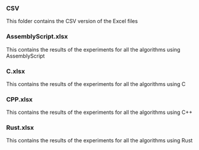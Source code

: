 ### CSV

This folder contains the CSV version of the Excel files

### AssemblyScript.xlsx

This contains the results of the experiments for all the algorithms using AssemblyScript

### C.xlsx

This contains the results of the experiments for all the algorithms using C

### CPP.xlsx

This contains the results of the experiments for all the algorithms using C++

### Rust.xlsx

This contains the results of the experiments for all the algorithms using Rust
